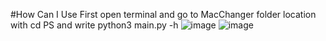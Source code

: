 #How Can I Use
First open terminal and go to MacChanger folder location with cd PS and write python3 main.py -h
![image](https://user-images.githubusercontent.com/84273839/211481509-f3fa3b23-e239-4d3e-8bd5-33c0df438cf8.png)
![image](https://user-images.githubusercontent.com/84273839/211481850-db59a376-c620-40ea-94d7-ffb61d8ad0d2.png)
